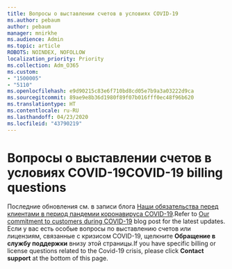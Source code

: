 ```yaml
---
title: Вопросы о выставлении счетов в условиях COVID-19
ms.author: pebaum
author: pebaum
manager: mnirkhe
ms.audience: Admin
ms.topic: article
ROBOTS: NOINDEX, NOFOLLOW
localization_priority: Priority
ms.collection: Adm_O365
ms.custom:
- "1500005"
- "5110"
ms.openlocfilehash: e9d90215c83e6f710bd8cd05e7b9a3a03222d9ca
ms.sourcegitcommit: 89ae9e8b36d1980f89f07b016fff0ec48f96b620
ms.translationtype: HT
ms.contentlocale: ru-RU
ms.lasthandoff: 04/23/2020
ms.locfileid: "43790219"
---
```

# <a name="covid-19-billing-questions"></a><span data-ttu-id="4bc56-102">Вопросы о выставлении счетов в условиях COVID-19</span><span class="sxs-lookup"><span data-stu-id="4bc56-102">COVID-19 billing questions</span></span>

<span data-ttu-id="4bc56-103">Последние обновления см. в записи блога [Наши обязательства перед клиентами в период пандемии коронавируса COVID-19](https://www.microsoft.com/microsoft-365/blog/2020/03/05/our-commitment-to-customers-during-covid-19/).</span><span class="sxs-lookup"><span data-stu-id="4bc56-103">Refer to [Our commitment to customers during COVID-19](https://www.microsoft.com/microsoft-365/blog/2020/03/05/our-commitment-to-customers-during-covid-19/) blog post for the latest updates.</span></span>  <span data-ttu-id="4bc56-104">Если у вас есть особые вопросы по выставлению счетов или лицензиям, связанные с кризисом COVID-19, щелкните **Обращение в службу поддержки** внизу этой страницы.</span><span class="sxs-lookup"><span data-stu-id="4bc56-104">If you have specific billing or license questions related to the Covid-19 crisis, please click **Contact support** at the bottom of this page.</span></span>
